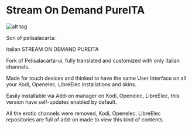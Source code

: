 # Stream On Demand PureITA

![alt tag](https://raw.githubusercontent.com/orione7/plugin.video.streamondemand-pureita/master/icon.png)


Son of pelisalacarta:

italian STREAM ON DEMAND PUREITA


Fork of Pelisalacarta-ui, fully translated and customized with only italian channels.

Made for touch devices and thinked to have the same User Interface on all your Kodi, Openelec, LibreElec installations and skins.

Easily installable via Add-on manager on Kodi, Openelec, LibreElec, this version have self-updates enabled by default.

All the erotic channels were removed, Kodi, Openelec, LibreElec repositories are full of add-on made to view this kind of contents.

